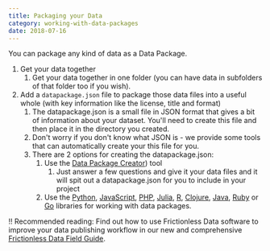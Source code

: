 ```yaml
---
title: Packaging your Data
category: working-with-data-packages
date: 2018-07-16
---
```



You can package any kind of data as a Data Package.

1. Get your data together
   1. Get your data together in one folder (you can have data in subfolders of that folder too if you wish).
1. Add a `datapackage.json` file to package those data files into a useful whole (with key information like the license, title and format)
   1. The datapackage.json is a small file in JSON format that gives a bit of information about your dataset. You'll need to create this file and then place it in the directory you created.
   1. Don't worry if you don't know what JSON is - we provide some tools that can automatically create your this file for you.
   1. There are 2 options for creating the datapackage.json:
      1. Use the [Data Package Creator][dp-creator]) tool
         1. Just answer a few questions and give it your data files and it will spit out a datapackage.json for you to include in your project
      1. Use the [Python][dp-py], [JavaScript][dp-js], [PHP][dp-php], [Julia][dp-jl], [R][dp-r], [Clojure][dp-clj], [Java][dp-java], [Ruby][dp-rb] or [Go][dp-go] libraries for working with data packages.

!! Recommended reading: Find out how to use Frictionless Data software to improve your data publishing workflow in our new and comprehensive [Frictionless Data Field Guide][field-guide].

[field-guide]: /field-guide

[dp-creator]: http://create.frictionlessdata.io

[dp-js]: https://github.com/frictionlessdata/datapackage-js
[dp-py]: https://github.com/frictionlessdata/datapackage-py
[dp-php]: https://github.com/frictionlessdata/datapackage-php
[dp-java]: https://github.com/frictionlessdata/datapackage-java
[dp-clj]: https://github.com/frictionlessdata/datapackage-clj
[dp-jl]: https://github.com/frictionlessdata/datapackage-jl
[dp-r]: https://github.com/frictionlessdata/datapackage-r
[dp-go]: https://github.com/frictionlessdata/datapackage-go
[dp-rb]: https://github.com/frictionlessdata/datapackage-rb
